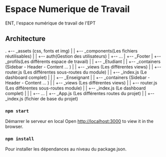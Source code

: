 # Espace Numerique de Travail 

ENT, l'espace numérique de travail de l'EPT

## Architecture 

.
+-- _assets (css, fonts et img)
|
|
+-- _components(Les fichiers réutilisables)
|
|    +-- auth(Gestion des utilisateurs)
|    +-- ...
|    +-- _Footer
|
+-- _profils(Les différents espace de travail)
|
|    +-- _Etudiant
|    |   +-- _containers (Sidebar - Header - Content ... )
|    |   +-- _views (Les différentes views)
|    |   +-- router.js (Les différentes sous-routes du module)
|    |   +-- _index.js (Le dashboard complet)
|    |
|    +-- _Enseignant
|    |   +-- _containers (Sidebar - Header - Content ... )
|    |   +-- _views (Les différentes views)
|    |   +-- router.js (Les différentes sous-routes module)
|    |   +-- _index.js (Le dashboard complet)
|    |
|    +-- ...
|
+-- _App.js (Les différentes routes du projet)
|
|
+-- _index.js (fichier de base du projet)

### `npm start`

Démarrer le serveur en local 
Open [http://localhost:3000](http://localhost:3000) to view it in the browser.


### `npm install`

Pour installer les dépendances au niveau du package.json. 



